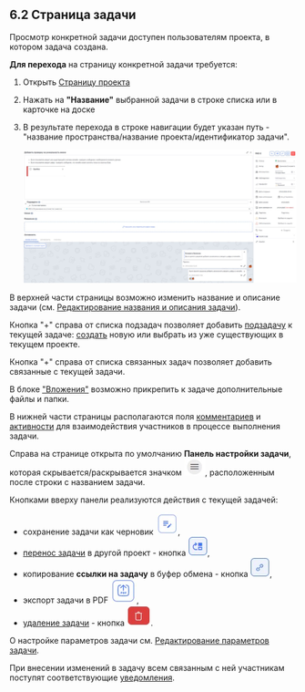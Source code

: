 ## 6.2 Страница задачи

Просмотр конкретной задачи доступен пользователям проекта, в котором задача создана.

**Для перехода** на страницу конкретной задачи требуется:

1. Открыть [Страницу проекта](5_project/5.4_tasks_table.md)  
2. Нажать на **"Название"** выбранной задачи в строке списка или в карточке на доске
3. В результате перехода в строке навигации будет указан путь - "название пространства/название проекта/идентификатор задачи".

   ![6.2-1](/imgs/6.2-1.jpg)

В верхней части страницы возможно изменить название и описание задачи (см. [Редактирование названия и описания задачи](6.2.1_edit_task/6.2.1_edit_task.md)).  

Кнопка "+" справа от списка подзадач позволяет добавить [подзадачу](6_task/6.3_sub-task.md) к текущей задаче: [создать](6_task/6.1_create.md) новую или выбрать из уже существующих в текущем проекте.

Кнопка "+" справа от списка связанных задач позволяет добавить связанные с текущей задачи.

В блоке ["Вложения"](6.2.2_attachments/6.2.2_attachments.md) возможно прикрепить к задаче дополнительные файлы и папки.

В нижней части страницы располагаются поля [комментариев](6.2.3_task_activity/6.2.3.1_comments/6.2.3.1_comments.md) и [активности](6.2.3_task_activity/6.2.3_task_activity.md) для взаимодействия участников в процессе выполнения задачи.

Справа на странице открыта по умолчанию **Панель настройки задачи**, которая скрывается/раскрывается значком ![меню](/imgs/значок_меню.jpg), расположенным после строки с названием задачи.

Кнопками вверху панели реализуются действия с текущей задачей:  

- сохранение задачи как черновик ![кнопка_черновик](/imgs/кнопка_черновик.jpg),
- [перенос задачи](6.2.4_relocate.md) в другой проект - кнопка ![перенос_задачи](/imgs/перенос_задачи.jpg),
- копирование **ссылки на задачу** в буфер обмена - кнопка ![ссылка](/imgs/ссылка.jpg), 
- экспорт задачи в PDF ![кнопка_экспорта](/imgs/кнопка_экспорта.jpg), 
- [удаление задачи](6.2.5_delete.md) - кнопка ![удалить_задачу](/imgs/удалить_задачу.jpg).

О настройке параметров задачи см. [Редактирование параметров задачи](6.2.1_edit_task/6.2.1.1_parameters.md).

При внесении изменений в задачу всем связанным с ней участникам поступят соответствующие [уведомления](6_task/6.4_notice.md).
